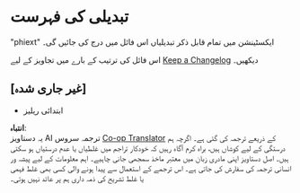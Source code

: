 <!--
CO_OP_TRANSLATOR_METADATA:
{
  "original_hash": "bd0afcb627d5754038537758315cbad7",
  "translation_date": "2025-05-07T15:24:04+00:00",
  "source_file": "code/09.UpdateSamples/Aug/vscode/phiext/CHANGELOG.md",
  "language_code": "ur"
}
-->
# تبدیلی کی فہرست

"phiext" ایکسٹینشن میں تمام قابل ذکر تبدیلیاں اس فائل میں درج کی جائیں گی۔

اس فائل کی ترتیب کے بارے میں تجاویز کے لیے [Keep a Changelog](http://keepachangelog.com/) دیکھیں۔

## [غیر جاری شدہ]

- ابتدائی ریلیز

**انتباہ**:  
یہ دستاویز AI ترجمہ سروس [Co-op Translator](https://github.com/Azure/co-op-translator) کے ذریعے ترجمہ کی گئی ہے۔ اگرچہ ہم درستگی کے لیے کوشاں ہیں، براہ کرم آگاہ رہیں کہ خودکار تراجم میں غلطیاں یا عدم درستیاں ہو سکتی ہیں۔ اصل دستاویز اپنی مادری زبان میں معتبر ماخذ سمجھی جانی چاہیے۔ اہم معلومات کے لیے پیشہ ور انسانی ترجمہ کی سفارش کی جاتی ہے۔ اس ترجمے کے استعمال سے پیدا ہونے والی کسی بھی غلط فہمی یا غلط تشریح کی ذمہ داری ہم پر عائد نہیں ہوتی۔